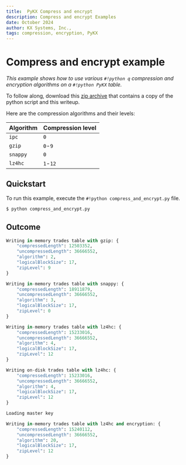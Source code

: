 ```yaml
---
title:  PyKX Compress and encrypt
description: Compress and encrypt Examples
date: October 2024
author: KX Systems, Inc.,
tags: compression, encryption, PyKX
---
```


# Compress and encrypt example

_This example shows how to use various `#!python q` compression and encryption algorithms on a `#!python PyKX` table._

To follow along, download this <a href="./archive.zip" download>zip archive</a> that contains a copy of the python script and this writeup.

Here are the compression algorithms and their levels:

**Algorithm** | **Compression level**
--------- | -----------------
`ipc`     | `0`
`gzip`    | `0`-`9`
`snappy`  | `0`
`lz4hc`   | `1`-`12`

## Quickstart

To run this example, execute the `#!python compress_and_encrypt.py` file.

```py
$ python compress_and_encrypt.py
```

## Outcome

```py
Writing in-memory trades table with gzip: {
    "compressedLength": 12503352,
    "uncompressedLength": 36666552,
    "algorithm": 2,
    "logicalBlockSize": 17,
    "zipLevel": 9
}

Writing in-memory trades table with snappy: {
    "compressedLength": 18911879,
    "uncompressedLength": 36666552,
    "algorithm": 3,
    "logicalBlockSize": 17,
    "zipLevel": 0
}

Writing in-memory trades table with lz4hc: {
    "compressedLength": 15233016,
    "uncompressedLength": 36666552,
    "algorithm": 4,
    "logicalBlockSize": 17,
    "zipLevel": 12
}

Writing on-disk trades table with lz4hc: {
    "compressedLength": 15233016,
    "uncompressedLength": 36666552,
    "algorithm": 4,
    "logicalBlockSize": 17,
    "zipLevel": 12
}

Loading master key

Writing in-memory trades table with lz4hc and encryption: {
    "compressedLength": 15240112,
    "uncompressedLength": 36666552,
    "algorithm": 20,
    "logicalBlockSize": 17,
    "zipLevel": 12
}
```
